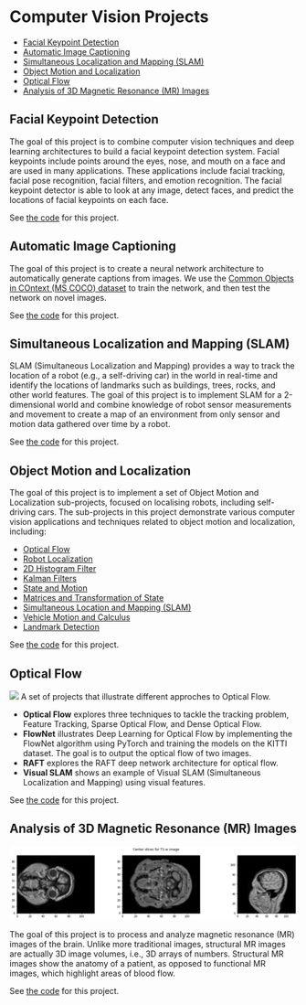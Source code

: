 # Computer Vision Projects

* [Facial Keypoint Detection](#facial-keypoint-detection)
* [Automatic Image Captioning](#automatic-image-captioning)
* [Simultaneous Localization and Mapping (SLAM)](#simultaneous-localization-and-mapping-slam)
* [Object Motion and Localization](#object-motion-and-localization)
* [Optical Flow](#optical-flow)
* [Analysis of 3D Magnetic Resonance (MR) Images](#analysis-of-3d-magnetic-resonance-mr-images)


## Facial Keypoint Detection
The goal of this project is to combine computer vision techniques and deep learning architectures to build a
facial keypoint detection system. Facial keypoints include points around the eyes, nose, and mouth on a face
and are used in many applications. These applications include facial tracking, facial pose recognition,
facial filters, and emotion recognition. The facial keypoint detector is able to look at any image, detect
faces, and predict the locations of facial keypoints on each face.

See [the code](https://github.com/ken-power/CVND-FacialKeypointDetection) for this project.

## Automatic Image Captioning
The goal of this project is to create a neural network architecture to automatically generate captions from
images. We use the <a href="https://cocodataset.org/#home">Common Objects in COntext (MS COCO) dataset</a>
to train the network, and then test the network on novel images.

See [the code](https://github.com/ken-power/CVND-AutomaticImageCaptioning) for this project.

## Simultaneous Localization and Mapping (SLAM)
SLAM (Simultaneous Localization and Mapping) provides a way to track the location of a robot (e.g., a self-driving car) in the world in real-time and identify the locations of landmarks such as buildings, trees, rocks, and other world features. The goal of this project is to implement SLAM for a 2-dimensional world and combine knowledge of robot sensor measurements and movement to create a map of an environment from only sensor and motion data gathered over time by a robot. 

See [the code](https://github.com/ken-power/CVND-SLAM) for this project.

## Object Motion and Localization
The goal of this project is to implement a set of Object Motion and Localization sub-projects, focused on localising robots, including self-driving cars. The sub-projects in this project demonstrate various computer vision applications and techniques related to
object motion and localization, including:

* <a href="https://github.com/ken-power/CVND-ObjectMotionAndLocalization/blob/main/Optical_Flow">Optical Flow</a> 
* <a href="https://github.com/ken-power/CVND-ObjectMotionAndLocalization/blob/main/4_2_Robot_Localization">Robot Localization</a> 
* <a href="https://github.com/ken-power/CVND-ObjectMotionAndLocalization/blob/main/4_3_2D_Histogram_Filter">2D Histogram Filter</a> 
* <a href="https://github.com/ken-power/CVND-ObjectMotionAndLocalization/blob/main/4_4_Kalman_Filters">Kalman Filters</a> 
* <a href="https://github.com/ken-power/CVND-ObjectMotionAndLocalization/blob/main/4_5_State_and_Motion">State and Motion</a> 
* <a href="https://github.com/ken-power/CVND-ObjectMotionAndLocalization/blob/main/4_6_Matrices_and_Transformation_of_State">Matrices
and Transformation of State</a> 
* <a href="https://github.com/ken-power/CVND-ObjectMotionAndLocalization/blob/main/4_7_SLAM">Simultaneous Location and Mapping (SLAM)<a> 
* <a href="https://github.com/ken-power/CVND-ObjectMotionAndLocalization/blob/main/4_8_Vehicle_Motion_and_Calculus">Vehicle Motion and Calculus</a> 
* <a href="https://github.com/ken-power/CVND-ObjectMotionAndLocalization/blob/main/Project_Landmark%20Detection">Landmark Detection</a> 

See [the code](https://github.com/ken-power/CVND-ObjectMotionAndLocalization) for this project.

## Optical Flow
![](https://github.com/ken-power/ComputerVision-OpticalFlow/blob/main/OpticalFlow/images/skateboard_dense_optical_flow.gif)
A set of projects that illustrate different approches to Optical Flow.
* **Optical Flow** explores three techniques to tackle the tracking problem, Feature Tracking, Sparse Optical Flow, and Dense Optical Flow. 
* **FlowNet** illustrates Deep Learning for Optical Flow by implementing the FlowNet algorithm using PyTorch and training the models on the KITTI dataset. The goal is to output the optical flow of two images.
*  **RAFT** explores the RAFT deep network architecture for optical flow.
*  **Visual SLAM** shows an example of Visual SLAM (Simultaneous Localization and Mapping) using visual features.

See [the code](https://github.com/ken-power/ComputerVision-OpticalFlow) for this project.

## Analysis of 3D Magnetic Resonance (MR) Images
![](https://github.com/ken-power/MR-Image-Analysis/blob/main/images/brain-image.png)

The goal of this project is to process and analyze magnetic resonance (MR) images of the brain. Unlike more traditional images, structural MR images are actually 3D image volumes, i.e., 3D arrays of numbers. Structural MR images show the anatomy of a patient, as opposed to functional MR images, which highlight areas of blood flow. 

See [the code](https://github.com/ken-power/MR-Image-Analysis) for this project.

